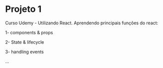 # Projeto 1

Curso Udemy - Utilizando React.
Aprendendo principais funções do react:

1- components & props

2- State & lifecycle

3- handling events

...
